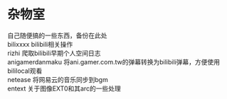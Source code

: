 # 杂物室
自己随便搞的一些东西，备份在此处<br>
bilixxxx bilibili相关操作<br>
rizhi 爬取bilibili早期个人空间日志<br>
anigamerdanmaku 将ani.gamer.com.tw的弹幕转换为bilibili弹幕，方便使用bililocal观看<br>
netease  将网易云的音乐同步到bgm<br>
entext 关于图像EXT0和其arc的一些处理
